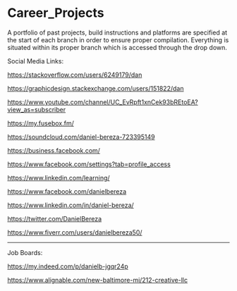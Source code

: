 # Career_Projects
A portfolio of past projects, build instructions and platforms are specified at the start of each branch in order to ensure proper compilation.  Everything is situated within its proper branch which is accessed through the drop down.   


Social Media Links: 

https://stackoverflow.com/users/6249179/dan

https://graphicdesign.stackexchange.com/users/151822/dan

https://www.youtube.com/channel/UC_EvRpft1xnCek93bREtoEA?view_as=subscriber

https://my.fusebox.fm/

https://soundcloud.com/daniel-bereza-723395149



https://business.facebook.com/

https://www.facebook.com/settings?tab=profile_access

https://www.linkedin.com/learning/




https://www.facebook.com/danielbereza

https://www.linkedin.com/in/daniel-bereza/

https://twitter.com/DanielBereza

https://www.fiverr.com/users/danielbereza50/




<hr>

Job Boards: 

https://my.indeed.com/p/danielb-jgqr24p

https://www.alignable.com/new-baltimore-mi/212-creative-llc










